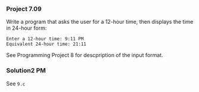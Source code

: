 ### Project 7.09
Write a program that asks the user for a 12-hour time, then displays the time in 24-hour form:
```
Enter a 12-hour time: 9:11 PM
Equivalent 24-hour time: 21:11
```

See Programming Project 8 for descpription of the input format.

### Solution2 PM
See `9.c`
